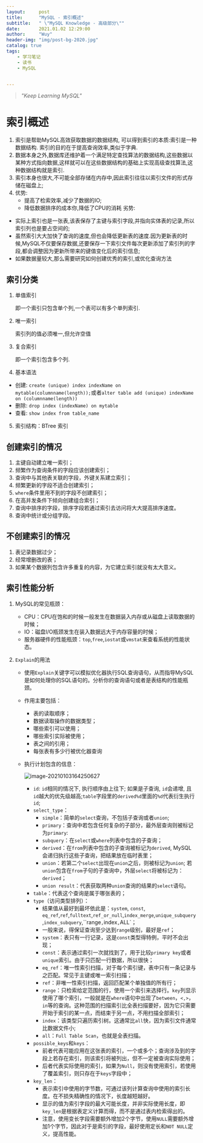 ```yaml
---
layout:     post
title:      "MySQL - 索引概述"
subtitle:   " \"MySQL Knowledge - 高级部分\""
date:       2021.01.02 12:29:00
author:     "Wuy"
header-img: "img/post-bg-2020.jpg"
catalog: true
tags:
    - 学习笔记
    - 读书
    - MySQL


---
```


> *"Keep Learning MySQL"*

# 索引概述

1. 索引是帮助MySQL高效获取数据的数据结构, 可以得到索引的本质:索引是一种数据结构. 索引的目的在于提高查询效率,类似于字典.
2. 数据本身之外,数据库还维护着一个满足特定查找算法的数据结构,这些数据以某种方式指向数据,这样就可以在这些数据结构的基础上实现高级查找算法,这种数据结构就是索引.
3. 索引本身也很大,不可能全部存储在内存中,因此索引往往以索引文件的形式存储在磁盘上;
4. 优势:
   - 提高了检索效率,减少了数据的IO;
   - 降低数据排序的成本你,降低了CPU的消耗
     劣势:

- 实际上索引也是一张表,该表保存了主键与索引字段,并指向实体表的记录,所以索引列也是要占空间的;
- 虽然索引大大加快了查询的速度,但也会降低更新表的速度.因为更新表的时候,MySQL不仅要保存数据,还要保存一下索引文件每次更新添加了索引列的字段,都会调整因为更新所带来的键值变化后的索引信息;
- 如果数据量较大,那么需要研究如何创建优秀的索引,或优化查询方法

## 索引分类

1. 单值索引

   即一个索引只包含单个列,一个表可以有多个单列索引.

2. 唯一索引

   索引列的值必须唯一,但允许空值

3. 复合索引

   即一个索引包含多个列.

4. 基本语法

- 创建: `create (unique) index indexName on mytable(columnname(length));`或者`alter table add (unique) indexName on (columnname(length))`
- 删除: `drop index (indexName) on mytable`
- 查看: `show index from table_name`

5. 索引结构：BTree 索引

## 创建索引的情况

1. 主键自动建立唯一索引；
2. 频繁作为查询条件的字段应该创建索引；
3. 查询中与其他表关联的字段，外键关系建立索引；
4. 频繁更新的字段不适合创建索引；
5. `where`条件里用不到的字段不创建索引；
6. 在高并发条件下倾向创建组合索引；
7. 查询中排序的字段，排序字段若通过索引去访问将大大提高排序速度。
8. 查询中统计或分组字段。

## 不创建索引的情况

1. 表记录数据过少；
2. 经常增删改的表；
3. 如果某个数据列包含许多重复的内容，为它建立索引就没有太大意义。

## 索引性能分析

1. MySQL的常见瓶颈：

   - CPU：CPU在饱和的时候一般发生在数据装入内存或从磁盘上读取数据的时候；
   - IO：磁盘I/O瓶颈发生在装入数据远大于内存容量的时候；
   - 服务器硬件的性能瓶颈：`top`,`free`,`iostat`或`vmstat`来查看系统的性能状态。

2. `Explain`的用法

   - 使用`Explain`关键字可以模拟优化器执行SQL查询语句，从而指导MySQL是如何处理你的SQL语句的。分析你的查询语句或者是表结构的性能瓶颈。

   - 作用主要包括：

     - 表的读取顺序；
     - 数据读取操作的数据类型；
     - 哪些索引可以使用；
     - 哪些索引实际被使用；
     - 表之间的引用；
     - 每张表有多少行被优化器查询

   - 执行计划包含的信息：

     ![image-20210103164250627](https://i.loli.net/2021/01/03/tBhiUmfFnIezHVy.png)

     - `id`: `id`相同的情况下, 执行顺序由上往下; 如果是子查询, `id`会递增, 且`id`越大的优先级越高;`table`字段里的`derived%d`里面的`%d`代表衍生执行`id`;
     - `select_type`：
       - `simple`：简单的`select`查询，不包括子查询或者`union`;
       - `primary`：查询中若包含任何复杂的子部分，最外层查询则被标记为`primary`:
       - `subquery`：在`select`或`where`列表中包含的子查询；
       - `derived`：在`from`列表中包含的子查询被标记为`derived`, MySQL会递归执行这些子查询，把结果放在临时表里；
       - `union`：若第二个`select`出现在`union`之后，则被标记为`union`; 若`union`包含在`from`子句的子查询中，外层`select`将被标记为：`derived`；
       - `union result`：代表获取两种`union`查询的结果的`select`语句。
     - `table`：代表这个查询是属于哪张表的；
     - `type`（访问类型排列）：
       - 结果值从最好到最坏依此是：`system`, `const`, `eq_ref`,`ref`,`fulltext`,`ref_or_null`,`index_merge`,`unique_subquery`,`index_subquery`,``range`,`index`,`ALL`；
       - 一般来说，得保证查询至少达到`range`级别，最好是`ref`；
       - `system`：表只有一行记录，这是`const`类型得特例，平时不会出现；
       - `const`：表示通过索引一次就找到了，用于比较`primary key`或者`unique`索引。由于只匹配一行数据，所以很快；
       - `eq_ref`：唯一性索引扫描，对于每个索引键，表中只有一条记录与之匹配。常见于主键或唯一索引扫描；
       - `ref`：非唯一性索引扫描，返回匹配某个单独值的所有行；
       - `range`：只检索给定范围的行，使用一个索引来选择行。`key`列显示使用了哪个索引，一般就是在`where`语句中出现了`between`，`<,>`，`in`等的查询。这种范围的扫描索引比全表扫描要好，因为它只需要开始于索引的某一点，而结束于另一点，不用扫描全部索引；
       - `index`：该类型只遍历索引树。这通常比`all`快，因为索引文件通常比数据文件小;
       - `all`：`Full Table Scan`，也就是全表扫描。
     - `possible_keys`和`keys`：
       - 前者代表可能应用在这张表的索引，一个或多个；查询涉及到的字段上若存在索引，则该索引将被列出，但不一定被查询实际使用；
       - 后者代表实际使用的索引，如果为`Null`，则没有使用索引，若使用了覆盖索引，则只存在于`keys`字段中；
     - `key_len`：
       - 表示索引中使用的字节数，可通过该列计算查询中使用的索引长度。在不损失精确性的情况下，长度越短越好。
       - 显示的值为索引字段的最大可能长度，并非实际使用长度，即`key_len`是根据表定义计算而得，而不是通过表内检索得出的。
       - 注意，使用变长字段需要额外增加2个字节，使用`NULL`需要额外增加1个字节，因此对于是索引的字段，最好使用定长和`NOT NULL`定义，提高性能。







































